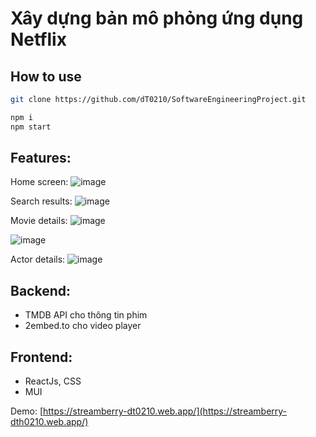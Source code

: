 
# Xây dựng bản mô phỏng ứng dụng Netflix 

## How to use




```bash
git clone https://github.com/dT0210/SoftwareEngineeringProject.git

npm i
npm start

```

## Features:

Home screen:
![image](https://user-images.githubusercontent.com/121219177/220873600-37a117a4-efc1-4d1d-a44b-e8c3053402f0.png)

Search results:
![image](https://user-images.githubusercontent.com/121219177/220873932-ec070943-500c-4a6d-8ef8-dbe683af99fb.png)

Movie details:
![image](https://user-images.githubusercontent.com/121219177/222368861-df685f10-b67d-47f3-9bff-59af01e32a3a.png)

![image](https://user-images.githubusercontent.com/121219177/222368993-5c8608b7-d2f9-4367-82e0-43ee832b3cbe.png)

Actor details:
![image](https://user-images.githubusercontent.com/121219177/222369158-f729a8e3-3a3b-44ce-bd8c-2b9ad5ce5f19.png)


## Backend:

- TMDB API cho thông tin phim
- 2embed.to cho video player

## Frontend:

- ReactJs, CSS
- MUI

Demo: [https://streamberry-dt0210.web.app/](https://streamberry-dth0210.web.app/)
